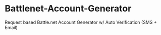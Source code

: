 # Battlenet-Account-Generator
Request based Battle.net Account Generator w/ Auto Verification (SMS + Email)
